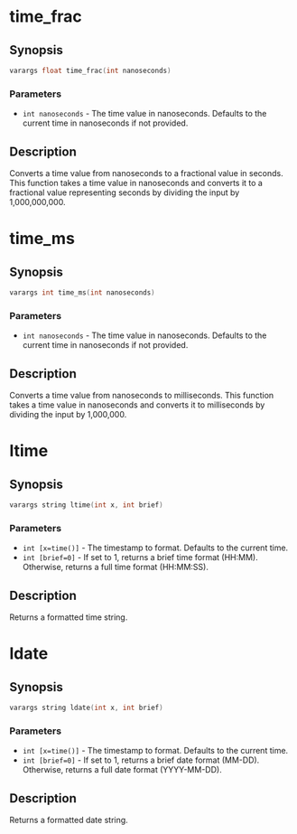 # time_frac

## Synopsis

```c
varargs float time_frac(int nanoseconds)
```

### Parameters

* `int nanoseconds` - The time value in nanoseconds. Defaults to the current time in nanoseconds if not provided.

## Description

Converts a time value from nanoseconds to a fractional value in seconds.
This function takes a time value in nanoseconds and converts it to
a fractional value representing seconds by dividing the input by 1,000,000,000.

# time_ms

## Synopsis

```c
varargs int time_ms(int nanoseconds)
```

### Parameters

* `int nanoseconds` - The time value in nanoseconds. Defaults to the current time in nanoseconds if not provided.

## Description

Converts a time value from nanoseconds to milliseconds.
This function takes a time value in nanoseconds and converts it
to milliseconds by dividing the input by 1,000,000.

# ltime

## Synopsis

```c
varargs string ltime(int x, int brief)
```

### Parameters

* `int [x=time()]` - The timestamp to format. Defaults to the current time.
* `int [brief=0]` - If set to 1, returns a brief time format (HH:MM). Otherwise, returns a full time format (HH:MM:SS).

## Description

Returns a formatted time string.

# ldate

## Synopsis

```c
varargs string ldate(int x, int brief)
```

### Parameters

* `int [x=time()]` - The timestamp to format. Defaults to the current time.
* `int [brief=0]` - If set to 1, returns a brief date format (MM-DD). Otherwise, returns a full date format (YYYY-MM-DD).

## Description

Returns a formatted date string.

